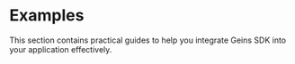 # Examples

This section contains practical guides to help you integrate Geins SDK into your application effectively.
